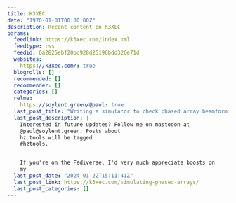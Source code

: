 ```yaml
---
title: K3XEC
date: "1970-01-01T00:00:00Z"
description: Recent content on K3XEC
params:
  feedlink: https://k3xec.com/index.xml
  feedtype: rss
  feedid: 6a2825ebf20bc928d25196bdd326e71d
  websites:
    https://k3xec.com/: true
  blogrolls: []
  recommended: []
  recommender: []
  categories: []
  relme:
    https://soylent.green/@paul: true
  last_post_title: "Writing a simulator to check phased array beamforming \U0001F300"
  last_post_description: |-
    Interested in future updates? Follow me on mastodon at
    @paul@soylent.green. Posts about
    hz.tools will be tagged
    #hztools.


    If you're on the Fediverse, I'd very much appreciate boosts on
    my
  last_post_date: "2024-01-22T15:11:41Z"
  last_post_link: https://k3xec.com/simulating-phased-arrays/
  last_post_categories: []
---
```

